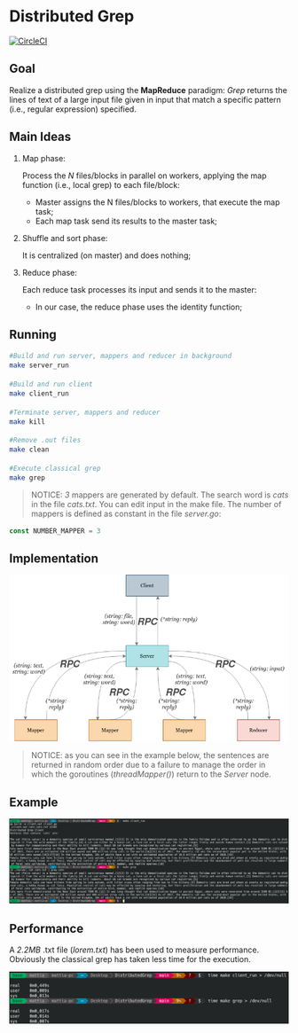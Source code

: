 # Distributed Grep

[![CircleCI](https://circleci.com/gh/matt-merman/DistributedGrep/tree/main.svg?style=svg)](https://circleci.com/gh/matt-merman/DistributedGrep/tree/main)

## Goal

Realize a distributed grep using the **MapReduce** paradigm: _Grep_ returns the lines of text of a large input file given in input that match a specific pattern (i.e., regular expression) specified.

## Main Ideas

1. Map phase: 
    
   Process the _N_ files/blocks in parallel on workers, applying the map function (i.e., local grep) to each file/block:
   * Master assigns the N files/blocks to workers, that execute the map task;
   * Each map task send its results to the master task; 

2. Shuffle and sort phase: 
   
   It is centralized (on master) and does nothing;

3. Reduce phase: 
   
   Each reduce task processes its input and sends it to the master:
   * In our case, the reduce phase uses the identity function;

## Running

```bash
#Build and run server, mappers and reducer in background
make server_run

#Build and run client
make client_run

#Terminate server, mappers and reducer
make kill

#Remove .out files
make clean

#Execute classical grep
make grep
```

>NOTICE: _3_ mappers are generated by default. The search word is _cats_ in the file _cats.txt_. You can edit input in the make file. The number of mappers is defined as constant in the file _server.go_:

```go
const NUMBER_MAPPER = 3
```

## Implementation

![](./images/scheme.png)

>NOTICE: as you can see in the example below, the sentences are returned in random order due to a failure to manage the order in which the goroutines (_threadMapper()_) return to the _Server_ node.

## Example

![](./images/example.png)

## Performance

A _2.2MB_ .txt file (_lorem.txt_) has been used to measure performance. Obviously the classical grep has taken less time for the execution.

![](./images/time.png)